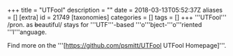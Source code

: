 +++
title = "UTFool"
description = ""
date = 2018-03-13T05:52:37Z
aliases = []
[extra]
id = 21749
[taxonomies]
categories = []
tags = []
+++
'''UTFool''' /pron. as <s>b</s>eautiful/ stays for '''UTF'''-based '''o'''bject-'''o'''riented '''l'''anguage.

Find more on the '''[https://github.com/psmitt/UTFool UTFool Homepage]'''.
